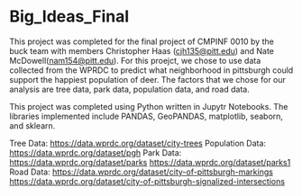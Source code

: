 # Big_Ideas_Final

This project was completed for the final project of CMPINF 0010 by the buck team with members Christopher Haas (cjh135@pitt.edu) and Nate McDowell(nam154@pitt.edu). For this proejct, we chose to use data collected from the WPRDC to predict what neighborhood in pittsburgh could support the happiest population of deer. The factors that we chose for our analysis are tree data, park data, population data, and road data. 

This project was completed using Python written in Jupytr Notebooks. The libraries implemented include PANDAS, GeoPANDAS, matplotlib, seaborn, and sklearn.

Tree Data:
https://data.wprdc.org/dataset/city-trees
Population Data:
https://data.wprdc.org/dataset/pgh
Park Data:
https://data.wprdc.org/dataset/parks
https://data.wprdc.org/dataset/parks1
Road Data:
https://data.wprdc.org/dataset/city-of-pittsburgh-markings
https://data.wprdc.org/dataset/city-of-pittsburgh-signalized-intersections
